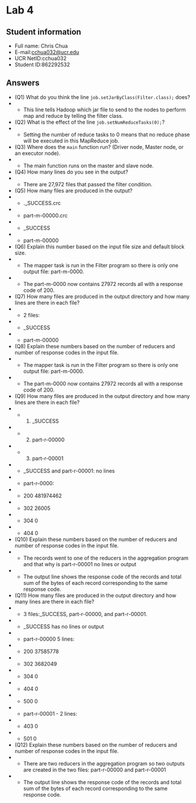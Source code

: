 # Lab 4

## Student information

* Full name: Chris Chua
* E-mail:cchua032@ucr.edu
* UCR NetID:cchua032
* Student ID:862292532

## Answers

* (Q1) What do you think the line `job.setJarByClass(Filter.class);` does?
* - This line tells Hadoop which jar file to send to the nodes to perform map and reduce by telling the filter class.
* (Q2) What is the effect of the line `job.setNumReduceTasks(0);`?
* - Setting the number of reduce tasks to 0 means that no reduce phase will be executed in this MapReduce job.
* (Q3) Where does the `main` function run? (Driver node, Master node, or an executor node).
* - The main function runs on the master and slave node.
* (Q4) How many lines do you see in the output?
* - There are 27,972 files that passed the filter condition. 
* (Q5) How many files are produced in the output?
* - ._SUCCESS.crc 
* - part-m-00000.crc 
* - _SUCCESS 
* - part-m-00000
* (Q6) Explain this number based on the input file size and default block size.
* - The mapper task is run in the Filter program so there is only one output file: part-m-0000.
* - The part-m-0000 now contains 27972 records all with a response code of 200. 
* (Q7) How many files are produced in the output directory and how many lines are there in each file?
* - 2 files: 
* - _SUCCESS 
* - part-m-00000
* (Q8) Explain these numbers based on the number of reducers and number of response codes in the input file.
* -  The mapper task is run in the Filter program so there is only one output file: part-m-0000.
* - The part-m-0000 now contains 27972 records all with a response code of 200.
* (Q9) How many files are produced in the output directory and how many lines are there in each file?
* - 1) _SUCCESS
* - 2) part-r-00000
* - 3) part-r-00001
* - _SUCCESS and part-r-00001: no lines 
* - part-r-0000:
* - 200 481974462
* - 302 26005
* - 304 0
* - 404 0
* (Q10) Explain these numbers based on the number of reducers and number of response codes in the input file.
* - The records went to one of the reducers in the aggregation program and that why is part-r-00001 no lines or output
* - The output line shows the response code of the records and total sum of the bytes of each record corresponding to the same response code.
* (Q11) How many files are produced in the output directory and how many lines are there in each file?
* - 3 files:_SUCCESS, part-r-00000, and part-r-00001.
* - _SUCCESS has no lines or output
* - part-r-00000 5 lines:
* - 200 37585778
* - 302 3682049
* - 304 0
* - 404 0
* - 500 0
* - part-r-00001 - 2 lines:
* - 403 0
* - 501 0
* (Q12) Explain these numbers based on the number of reducers and number of response codes in the input file.
* - There are two reducers in the aggregation program so two outputs are created in the two files: part-r-00000 and part-r-00001
* - The output line shows the response code of the records and total sum of the bytes of each record corresponding to the same response code.

